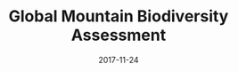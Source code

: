 ---
layout: site
title: "Global Mountain Biodiversity Assessment"
date: 2017-11-24
categories: [community]
version: 1.4.6
major: 1
minor: 4
patch: 6
slug: global-mountain-biodiversity-assessment
link: http://mountainbiodiversity.org/explore
permalink: /sites/:slug
---